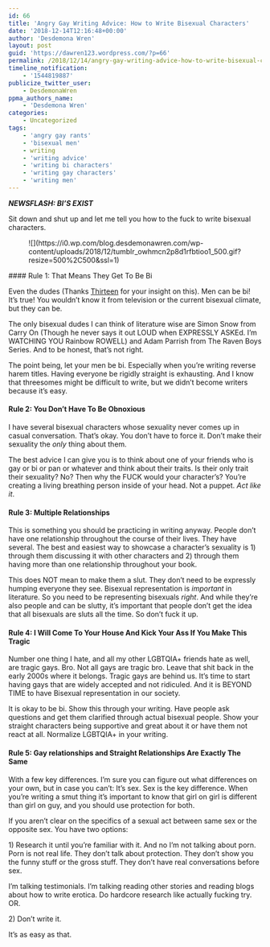 ```yaml
---
id: 66
title: 'Angry Gay Writing Advice: How to Write Bisexual Characters'
date: '2018-12-14T12:16:48+00:00'
author: 'Desdemona Wren'
layout: post
guid: 'https://dawren123.wordpress.com/?p=66'
permalink: /2018/12/14/angry-gay-writing-advice-how-to-write-bisexual-characters/
timeline_notification:
    - '1544819887'
publicize_twitter_user:
    - DesdemonaWren
ppma_authors_name:
    - 'Desdemona Wren'
categories:
    - Uncategorized
tags:
    - 'angry gay rants'
    - 'bisexual men'
    - writing
    - 'writing advice'
    - 'writing bi characters'
    - 'writing gay characters'
    - 'writing men'
---
```


***NEWSFLASH: BI’S EXIST***

Sit down and shut up and let me tell you how to the fuck to write bisexual characters.

<div class="wp-block-image"><figure class="aligncenter">![](https://i0.wp.com/blog.desdemonawren.com/wp-content/uploads/2018/12/tumblr_owhmcn2p8d1rfbtioo1_500.gif?resize=500%2C500&ssl=1)</figure></div>#### Rule 1: That Means They Get To Be Bi 

Even the dudes (Thanks <font color="#537375">[Thirteen](https://deviantart.com/the13thblackcat)</font> for your insight on this). Men can be bi! It’s true! You wouldn’t know it from television or the current bisexual climate, but they can be.

The only bisexual dudes I can think of literature wise are Simon Snow from Carry On (Though he never says it out LOUD when EXPRESSLY ASKEd. I’m WATCHING YOU Rainbow ROWELL) and Adam Parrish from The Raven Boys Series. And to be honest, that’s not right.

The point being, let your men be bi. Especially when you’re writing reverse harem titles. Having everyone be rigidly straight is exhausting. And I know that threesomes might be difficult to write, but we didn’t become writers because it’s easy.

#### Rule 2: You Don’t Have To Be Obnoxious 

I have several bisexual characters whose sexuality never comes up in casual conversation. That’s okay. You don’t have to force it. Don’t make their sexuality the *only* thing about them.

The best advice I can give you is to think about one of your friends who is gay or bi or pan or whatever and think about their traits. Is their only trait their sexuality? No? Then why the FUCK would your character’s? You’re creating a living breathing person inside of your head. Not a puppet. *Act like it*.

#### Rule 3: Multiple Relationships

This is something you should be practicing in writing anyway. People don’t have one relationship throughout the course of their lives. They have several. The best and easiest way to showcase a character’s sexuality is 1) through them discussing it with other characters and 2) through them having more than one relationship throughout your book.

This does NOT mean to make them a slut. They don’t need to be expressly humping everyone they see. Bisexual representation is *important* in literature. So you need to be representing bisexuals *right*. And while they’re also people and can be slutty, it’s important that people don’t get the idea that all bisexuals are sluts all the time. So don’t fuck it up.

#### Rule 4: I Will Come To Your House And Kick Your Ass If You Make This Tragic

Number one thing I hate, and all my other LGBTQIA+ friends hate as well, are tragic gays. Bro. Not all gays are tragic bro. Leave that shit back in the early 2000s where it belongs. Tragic gays are behind us. It’s time to start having gays that are widely accepted and not ridiculed. And it is BEYOND TIME to have Bisexual representation in our society.

It is okay to be bi. Show this through your writing. Have people ask questions and get them clarified through actual bisexual people. Show your straight characters being supportive and great about it or have them not react at all. Normalize LGBTQIA+ in your writing.

#### Rule 5: Gay relationships and Straight Relationships Are Exactly The Same

With a few key differences. I’m sure you can figure out what differences on your own, but in case you can’t: It’s sex. Sex is the key difference. When you’re writing a smut thing it’s important to know that girl on girl is different than girl on guy, and you should use protection for both.

If you aren’t clear on the specifics of a sexual act between same sex or the opposite sex. You have two options:

1\) Research it until you’re familiar with it. And no I’m not talking about porn. Porn is not real life. They don’t talk about protection. They don’t show you the funny stuff or the gross stuff. They don’t have real conversations before sex.

I’m talking testimonials. I’m talking reading other stories and reading blogs about how to write erotica. Do hardcore research like actually fucking try. OR.

2\) Don’t write it.

It’s as easy as that.
